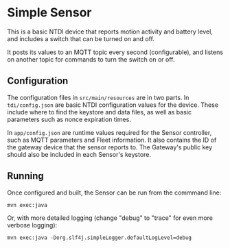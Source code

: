 # Simple Sensor

This is a basic NTDI device that reports motion activity and battery level, and includes a switch that can be turned on and off.

It posts its values to an MQTT topic every second (configurable), and listens on another topic for commands to turn the switch on or off.

## Configuration

The configuration files in `src/main/resources` are in two parts. In `tdi/config.json` are basic NTDI configuration values for the device. These include where to find the keystore and data files, as well as basic parameters such as nonce expiration times.

In `app/config.json` are runtime values required for the Sensor controller, such as MQTT parameters and Fleet information. It also contains the ID of the gateway device that the sensor reports to. The Gateway's public key should also be included in each Sensor's keystore.

## Running

Once configured and built, the Sensor can be run from the commmand line:
```
mvn exec:java
```

Or, with more detailed logging (change "debug" to "trace" for even more verbose logging):
```
mvn exec:java -Dorg.slf4j.simpleLogger.defaultLogLevel=debug
```
